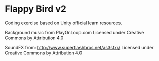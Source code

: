 # Flappy Bird v2
Coding exercise based on Unity official learn resources.

<!-- ![bloques](demo/bloques.jpg)
<br><br>
<img src="demo/bloques.gif" width="300"> -->

Background music from PlayOnLoop.com
Licensed under Creative Commons by Attribution 4.0

SoundFX from: http://www.superflashbros.net/as3sfxr/
Licensed under Creative Commons by Attribution 4.0
